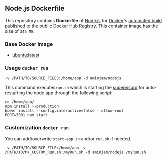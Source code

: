 ## Node.js Dockerfile


This repository contains **Dockerfile** of [Node.js](http://nodejs.org/) for [Docker](https://www.docker.com/)'s [automated build](https://github.com/aminjam/docker-containers/tree/nodejs/nodejs) published to the public [Docker Hub Registry](https://registry.hub.docker.com/u/aminjam/nodejs). This container image has the size of `346 MB`.

### Base Docker Image

* [ubuntu:latest](https://registry.hub.docker.com/_/ubuntu/)

### Usage `docker run`
```
-v /PATH/TO/SOURCE_FILES:/home/app -d aminjam/nodejs
```
This command executes`run.sh` which is starting the [supervisord](http://supervisord.org/) for auto-restarting the node app through the following script:
```
cd /home/app/
npm install --production
bower install --config.interactive=false --allow-root
PORT=3001 npm start
```

### Customization `docker run`
You can add/overwrite `start-app.sh` and/or `run.sh` if needed.
```
-v /PATH/TO/SOURCE_FILE:/home/app -v /PATH/TO/MY_CUSTOM_Run.sh:/myRun.sh -d aminjam/nodejs /myRun.sh
```
